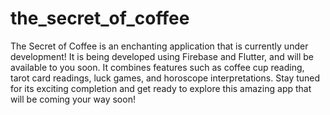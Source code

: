 # the_secret_of_coffee

The Secret of Coffee is an enchanting application that is currently under development! It is being developed using Firebase and Flutter, and will be available to you soon. It combines features such as coffee cup reading, tarot card readings, luck games, and horoscope interpretations. Stay tuned for its exciting completion and get ready to explore this amazing app that will be coming your way soon!

